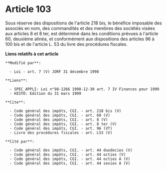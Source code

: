# Article 103

Sous réserve des dispositions de l'article 218 bis, le bénéfice imposable des associés en nom, des commandités et des membres
des sociétés visées aux articles 8 et 8 ter, est déterminé dans les conditions prévues à l'article 60, deuxième alinéa, et
conformément aux dispositions des articles 96 à 100 bis et de l'article L. 53 du livre des procédures fiscales.

**Liens relatifs à cet article**

	**Modifié par**:

	  - Loi - art. 7 (V) JORF 31 décembre 1998

	**Liens**:

	  - SPEC_APPLI: Loi n°98-1266 1998-12-30 art. 7 IV Finances pour 1999
	  - HISTO: Edition du 31 mars 1999

	**Cite**:

	  - Code général des impôts, CGI. - art. 218 bis (V)
	  - Code général des impôts, CGI. - art. 60 (V)
	  - Code général des impôts, CGI. - art. 8 (V)
	  - Code général des impôts, CGI. - art. 8 ter (V)
	  - Code général des impôts, CGI. - art. 96 (VT)
	  - Livre des procédures fiscales - art. L53 (V)

	**Cité par**:

	  - Code général des impôts, CGI. - art. 44 duodecies (V)
	  - Code général des impôts, CGI. - art. 44 octies (V)
	  - Code général des impôts, CGI. - art. 44 octies A (V)
	  - Code général des impôts, CGI. - art. 44 sexies A (V)
